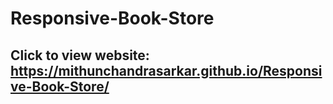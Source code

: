# Responsive-Book-Store
## Click to view website: https://mithunchandrasarkar.github.io/Responsive-Book-Store/
